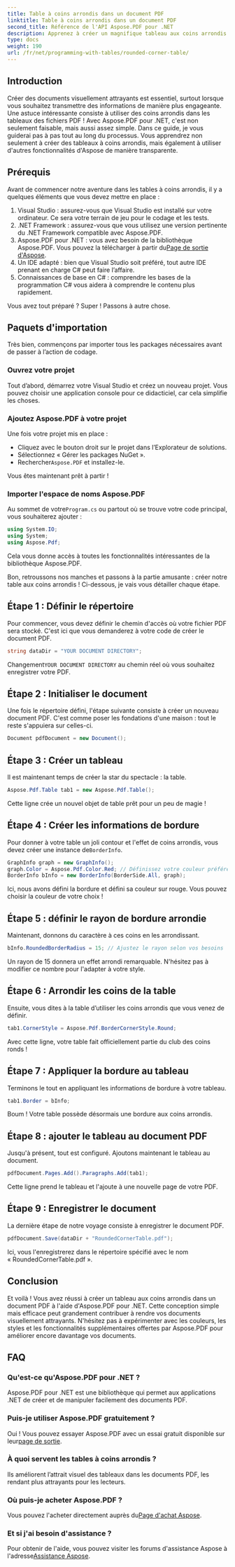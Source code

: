 ```yaml
---
title: Table à coins arrondis dans un document PDF
linktitle: Table à coins arrondis dans un document PDF
second_title: Référence de l'API Aspose.PDF pour .NET
description: Apprenez à créer un magnifique tableau aux coins arrondis dans vos documents PDF à l'aide d'Aspose.PDF pour .NET avec ce guide étape par étape.
type: docs
weight: 190
url: /fr/net/programming-with-tables/rounded-corner-table/
---
```

## Introduction

Créer des documents visuellement attrayants est essentiel, surtout lorsque vous souhaitez transmettre des informations de manière plus engageante. Une astuce intéressante consiste à utiliser des coins arrondis dans les tableaux des fichiers PDF ! Avec Aspose.PDF pour .NET, c'est non seulement faisable, mais aussi assez simple. Dans ce guide, je vous guiderai pas à pas tout au long du processus. Vous apprendrez non seulement à créer des tableaux à coins arrondis, mais également à utiliser d'autres fonctionnalités d'Aspose de manière transparente.

## Prérequis

Avant de commencer notre aventure dans les tables à coins arrondis, il y a quelques éléments que vous devez mettre en place :

1. Visual Studio : assurez-vous que Visual Studio est installé sur votre ordinateur. Ce sera votre terrain de jeu pour le codage et les tests.
2. .NET Framework : assurez-vous que vous utilisez une version pertinente du .NET Framework compatible avec Aspose.PDF.
3. Aspose.PDF pour .NET : vous avez besoin de la bibliothèque Aspose.PDF. Vous pouvez la télécharger à partir du[Page de sortie d'Aspose](https://releases.aspose.com/pdf/net/).
4. Un IDE adapté : bien que Visual Studio soit préféré, tout autre IDE prenant en charge C# peut faire l’affaire.
5. Connaissances de base en C# : comprendre les bases de la programmation C# vous aidera à comprendre le contenu plus rapidement.

Vous avez tout préparé ? Super ! Passons à autre chose.

## Paquets d'importation

Très bien, commençons par importer tous les packages nécessaires avant de passer à l’action de codage. 

### Ouvrez votre projet

Tout d’abord, démarrez votre Visual Studio et créez un nouveau projet. Vous pouvez choisir une application console pour ce didacticiel, car cela simplifie les choses.

### Ajoutez Aspose.PDF à votre projet

Une fois votre projet mis en place :
- Cliquez avec le bouton droit sur le projet dans l’Explorateur de solutions.
- Sélectionnez « Gérer les packages NuGet ».
-  Rechercher`Aspose.PDF` et installez-le.

Vous êtes maintenant prêt à partir !

### Importer l'espace de noms Aspose.PDF

 Au sommet de votre`Program.cs` ou partout où se trouve votre code principal, vous souhaiterez ajouter :

```csharp
using System.IO;
using System;
using Aspose.Pdf;
```

Cela vous donne accès à toutes les fonctionnalités intéressantes de la bibliothèque Aspose.PDF.

Bon, retroussons nos manches et passons à la partie amusante : créer notre table aux coins arrondis ! Ci-dessous, je vais vous détailler chaque étape.

## Étape 1 : Définir le répertoire

Pour commencer, vous devez définir le chemin d'accès où votre fichier PDF sera stocké. C'est ici que vous demanderez à votre code de créer le document PDF.

```csharp
string dataDir = "YOUR DOCUMENT DIRECTORY";
```

 Changement`YOUR DOCUMENT DIRECTORY` au chemin réel où vous souhaitez enregistrer votre PDF. 

## Étape 2 : Initialiser le document

Une fois le répertoire défini, l'étape suivante consiste à créer un nouveau document PDF. C'est comme poser les fondations d'une maison : tout le reste s'appuiera sur celles-ci.

```csharp
Document pdfDocument = new Document();
```

## Étape 3 : Créer un tableau

Il est maintenant temps de créer la star du spectacle : la table.

```csharp
Aspose.Pdf.Table tab1 = new Aspose.Pdf.Table();
```

Cette ligne crée un nouvel objet de table prêt pour un peu de magie !

## Étape 4 : Créer les informations de bordure

 Pour donner à votre table un joli contour et l'effet de coins arrondis, vous devez créer une instance de`BorderInfo`.

```csharp
GraphInfo graph = new GraphInfo();
graph.Color = Aspose.Pdf.Color.Red; // Définissez votre couleur préférée
BorderInfo bInfo = new BorderInfo(BorderSide.All, graph);
```

Ici, nous avons défini la bordure et défini sa couleur sur rouge. Vous pouvez choisir la couleur de votre choix !

## Étape 5 : définir le rayon de bordure arrondie

Maintenant, donnons du caractère à ces coins en les arrondissant.

```csharp
bInfo.RoundedBorderRadius = 15; // Ajustez le rayon selon vos besoins
```

Un rayon de 15 donnera un effet arrondi remarquable. N'hésitez pas à modifier ce nombre pour l'adapter à votre style.

## Étape 6 : Arrondir les coins de la table

Ensuite, vous dites à la table d’utiliser les coins arrondis que vous venez de définir.

```csharp
tab1.CornerStyle = Aspose.Pdf.BorderCornerStyle.Round;
```

Avec cette ligne, votre table fait officiellement partie du club des coins ronds !

## Étape 7 : Appliquer la bordure au tableau

Terminons le tout en appliquant les informations de bordure à votre tableau.

```csharp
tab1.Border = bInfo;
```

Boum ! Votre table possède désormais une bordure aux coins arrondis.

## Étape 8 : ajouter le tableau au document PDF

Jusqu'à présent, tout est configuré. Ajoutons maintenant le tableau au document.

```csharp
pdfDocument.Pages.Add().Paragraphs.Add(tab1);
```

Cette ligne prend le tableau et l'ajoute à une nouvelle page de votre PDF. 

## Étape 9 : Enregistrer le document

La dernière étape de notre voyage consiste à enregistrer le document PDF. 

```csharp
pdfDocument.Save(dataDir + "RoundedCornerTable.pdf");
```

Ici, vous l'enregistrerez dans le répertoire spécifié avec le nom « RoundedCornerTable.pdf ».

## Conclusion

Et voilà ! Vous avez réussi à créer un tableau aux coins arrondis dans un document PDF à l'aide d'Aspose.PDF pour .NET. Cette conception simple mais efficace peut grandement contribuer à rendre vos documents visuellement attrayants. N'hésitez pas à expérimenter avec les couleurs, les styles et les fonctionnalités supplémentaires offertes par Aspose.PDF pour améliorer encore davantage vos documents.

## FAQ

### Qu'est-ce qu'Aspose.PDF pour .NET ?
Aspose.PDF pour .NET est une bibliothèque qui permet aux applications .NET de créer et de manipuler facilement des documents PDF.

### Puis-je utiliser Aspose.PDF gratuitement ?
 Oui ! Vous pouvez essayer Aspose.PDF avec un essai gratuit disponible sur leur[page de sortie](https://releases.aspose.com/).

### À quoi servent les tables à coins arrondis ?
Ils améliorent l’attrait visuel des tableaux dans les documents PDF, les rendant plus attrayants pour les lecteurs.

### Où puis-je acheter Aspose.PDF ?
 Vous pouvez l'acheter directement auprès du[Page d'achat Aspose](https://purchase.aspose.com/buy).

### Et si j'ai besoin d'assistance ?
 Pour obtenir de l'aide, vous pouvez visiter les forums d'assistance Aspose à l'adresse[Assistance Aspose](https://forum.aspose.com/c/pdf/10).